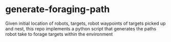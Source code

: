 # generate-foraging-path
Given initial location of robots, targets, robot waypoints of targets picked up and nest, this repo implements a python script that generates the paths robot take to forage targets within the environment
